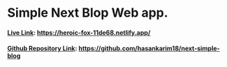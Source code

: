 # Simple Next Blop Web app.



#### [Live Link](https://heroic-fox-11de68.netlify.app/): https://heroic-fox-11de68.netlify.app/

#### [Github Repository Link](https://github.com/hasankarim18/next-simple-blog): https://github.com/hasankarim18/next-simple-blog